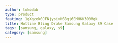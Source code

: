```yaml
---
author: tokodab
type: product
featimg: 1gXgzek0JFNjysixHSBgj6EMHKK399Mgk
title: Hotline Bling Drake Samsung Galaxy S9 Case
tags: [samsung, galaxy, s9]
category: [samsung]
---
```

